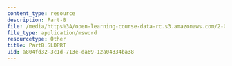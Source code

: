 ```yaml
---
content_type: resource
description: Part-B
file: /media/https%3A/open-learning-course-data-rc.s3.amazonaws.com/2-000-how-and-why-machines-work-spring-2002/a804fd323c1d713eda6912a04334ba38_PartB.SLDPRT
file_type: application/msword
resourcetype: Other
title: PartB.SLDPRT
uid: a804fd32-3c1d-713e-da69-12a04334ba38
---
```

